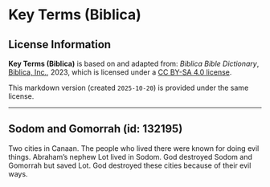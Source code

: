 # Key Terms (Biblica)

## License Information

**Key Terms (Biblica)** is based on and adapted from: _Biblica Bible Dictionary_, [Biblica, Inc.](https://www.biblica.com/), 2023, which is licensed under a [CC BY-SA 4.0 license](https://creativecommons.org/licenses/by-sa/4.0/legalcode.en).

This markdown version (created `2025-10-20`) is provided under the same license.



--------------------------------

## Sodom and Gomorrah (id: 132195)

Two cities in Canaan. The people who lived there were known for doing evil things. Abraham’s nephew Lot lived in Sodom. God destroyed Sodom and Gomorrah but saved Lot. God destroyed these cities because of their evil ways.


